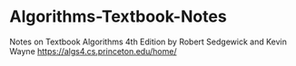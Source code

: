 # Algorithms-Textbook-Notes

Notes on Textbook Algorithms 4th Edition by  Robert Sedgewick and Kevin Wayne https://algs4.cs.princeton.edu/home/
